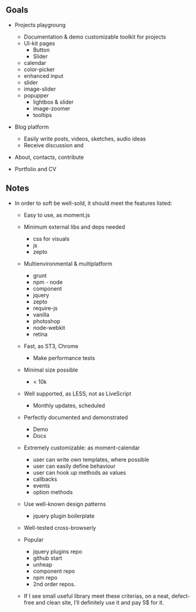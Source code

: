 ## Goals

* Projects playgroung
	* Documentation & demo customizable toolkit for projects
	* UI-kit pages
		* Button
		* Slider
	* calendar
	* color-picker
	* enhanced input
	* slider
	* image-slider
	* popupper
		* lightbox & slider
		* image-zoomer
		* tooltips

* Blog platform
	* Easily write posts, videos, sketches, audio ideas
	* Receive discussion and 

* About, contacts, contribute

* Portfolio and CV

## Notes

* In order to soft be well-sold, it should meet the features listed:
	* Easy to use, as moment.js
	* Minimum external libs and deps needed
		* css for visuals
		* js
		* zepto
	* Multienvironmental & multiplatform
		* grunt
		* npm - node
		* component
		* jquery
		* zepto
		* require-js
		* vanilla
		* photoshop
		* node-webkit
		* retina
	* Fast, as ST3, Chrome
		* Make performance tests
	* Minimal size possible
		* < 10k
	* Well supported, as LESS, not as LiveScript
		* Monthly updates, scheduled
	* Perfectly documented and demonstrated
		* Demo
		* Docs
	* Extremely customizable: as moment-calendar
		* user can write own templates, where possible
		* user can easily define behaviour
		* user can hook up methods as values
		* callbacks
		* events
		* option methods
	* Use well-known design patterns
		* jquery plugin boilerplate
	* Well-tested cross-browserly
	* Popular
		* jquery plugins repo
		* github start
		* unheap
		* component repo
		* npm repo
		* 2nd order repos.

	* If I see small useful library meet these criterias, on a neat, defect-free and clean site, I’ll definitely use it and pay 5$ for it.